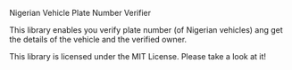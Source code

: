 Nigerian Vehicle Plate Number Verifier

This library enables you verify plate number (of Nigerian vehicles) ang get the details
of the vehicle and the verified owner.


This library is licensed under the MIT License. Please take a look at it!